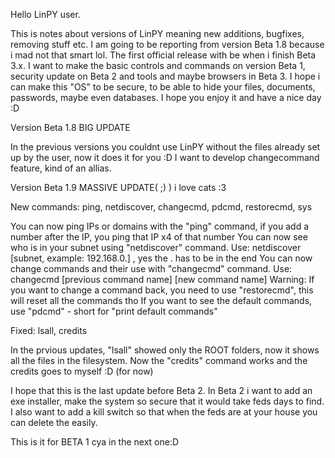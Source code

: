 Hello LinPY user.

This is notes about versions of LinPY meaning new additions, bugfixes, removing stuff etc.
I am going to be reporting from version Beta 1.8 because i mad not that smart lol.
The first official release with be when i finish Beta 3.x. I want to make the basic controls and commands on version
Beta 1, security update on Beta 2 and tools and maybe browsers in Beta 3. I hope i can make this "OS" to be secure,
to be able to hide your files, documents, passwords, maybe even databases. I hope you enjoy it and have a nice day :D

Version Beta 1.8
BIG UPDATE

In the previous versions you couldnt use LinPY without the files already set up by the user, now it does it for you :D
I want to develop changecommand feature, kind of an allias.


Version Beta 1.9
MASSIVE UPDATE( ;) )
i love cats :3

New commands: ping, netdiscover, changecmd, pdcmd, restorecmd, sys

You can now ping IPs or domains with the "ping" command, if you add a number after the IP, you ping that IP x4 of that number
You can now see who is in your subnet using "netdiscover" command. Use: netdiscover [subnet, example: 192.168.0.] , yes the . has to be in the end
You can now change commands and their use with "changecmd" command. Use: changecmd [previous command name] [new command name]
Warning: If you want to change a command back, you need to use "restorecmd", this will reset all the commands tho
If you want to see the default commands, use "pdcmd" - short for "print default commands"

Fixed: lsall, credits

In the prvious updates, "lsall" showed only the ROOT folders, now it shows all the files in the filesystem.
Now the "credits" command works and the credits goes to myself :D (for now)

I hope that this is the last update before Beta 2. In Beta 2 i want to add an exe installer, make the system so secure that it would take feds days to find.
I also want to add a kill switch so that when the feds are at your house you can delete the easily. 

This is it for BETA 1
cya in the next one:D
